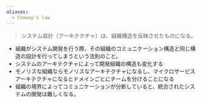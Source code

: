 ```yaml
---
aliases:
  - Conway's law
---
```

>システム設計（アーキテクチャ）は、組織構造を反映させたものになる。

- 組織がシステム開発を行う際、その組織のコミュニケーション構造と同じ構造の設計を行ってしまうという法則のこと。
- システムのアーキテクチャによって開発組織の構造も変化する
- モノリスな組織ならモノリスなアーキテクチャになるし、マイクロサービスアーキテクチャになるとドメインごとにチームを分けることになる
- 組織の境界によってコミュニケーションが分断していると、統合されたシステムの開発は難しくなる。

